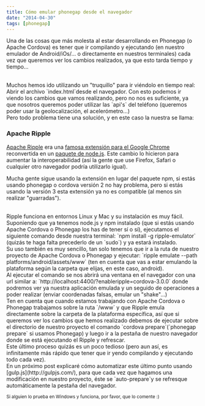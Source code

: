 ```yaml
---
title: Cómo emular phonegap desde el navegador
date: "2014-04-30"
tags: [phonegap]
---
```


Una de las cosas que más molesta al estar desarrollando en Phonegap (o Apache Cordova) es tener que ir compilando y ejecutando (en nuestro emulador de Android/iOs/... o directamente en nuestros terminales) cada vez que queremos ver los cambios realizados, ya que esto tarda tiempo y tiempo...
<!--more-->

<br>
Muchos hemos ido utilizando un "truquillo" para ir viéndolo en tiempo real: Abrir el archivo `index.html`desde el navegador. Con esto podemos ir viendo los cambios que vamos realizando, pero no nos es suficiente, ya que nosotros queremos poder utilizar las `api's` del teléfono (queremos poder usar la geolocalización, el acelerómetro...)

<br>
Pero todo problema tiene una solución, y en este caso la nuestra se llama:

### Apache Ripple
[Apache Ripple](http://ripple.incubator.apache.org/) era una [famosa extensión para el Google Chrome](https://chrome.google.com/webstore/detail/ripple-emulator-beta/geelfhphabnejjhdalkjhgipohgpdnoc) reconvertida en un [paquete de node.js](https://www.npmjs.org/package/ripple-emulator). Este cambio lo hicieron para aumentar la interoperabilidad (así la gente que use Firefox, Safari o cualquier otro navegador podría utilizarlo igual).

Mucha gente sigue usando la extensión en lugar del paquete npm, si estás usando phonegap o cordova versión 2 no hay problema, pero si estás usando la versión 3 esta extensión ya no es compatible (al menos sin realizar "guarradas").

<br>
Ripple funciona en entornos Linux y Mac y su instalación es muy fácil. Suponiendo que ya tenemos node.js y npm instalado (que si estás usando Apache Cordova o Phonegap los has de tener sí o sí), ejecutamos el siguiente comando desde nuestra terminal: `npm install -g ripple-emulator` (quizás te haga falta precederlo de un `sudo`) y ya estará instalado.

<br>
Su uso también es muy sencillo, tan solo tenemos que ir a la ruta de nuestro proyecto de Apache Cordova o Phonegap y ejecutar: `ripple emulate --path platforms/android/assets/www` (ten en cuenta que vas a estar emulando la plataforma según la carpeta que elijas, en este caso, android).

<br>
Al ejecutar el comando se nos abrirá una ventana en el navegador con una url similar a: `http://localhost:4400/?enableripple=cordova-3.0.0` donde podremos ver ya nuestra aplicación emulada y un seguido de operaciones a poder realizar (enviar coordenadas falsas, emular un "shake"...)

<br>
Ten en cuenta que cuando estamos trabajando con Apache Cordova o Phonegap trabajamos sobre la ruta `<Directorio del Proyecto>/www` y que Ripple emula directamente sobre la carpeta de la plataforma específica, así que si queremos ver los cambios que hemos realizado debemos de ejecutar sobre el directorio de nuestro proyecto el comando `cordova prepare`(`phonegap prepare` si usamos Phonegap) y luego ir a la pestaña de nuestro navegador donde se está ejecutando el Ripple y refrescar.

<br>
Este último proceso quizás es un poco tedioso (pero aun así, es infinitamente más rápido que tener que ir yendo compilando y ejecutando todo cada vez).

<br>
En un próximo post explicaré cómo automatizar este último punto usando [gulp.js](http://gulpjs.com/), para que cada vez que hagamos una modificación en nuestro proyecto, éste se `auto-prepare`y se refresque automáticamente la pestaña del navegador.

<small class="right">Si alguien lo prueba en Windows y funciona, por favor, que lo comente :)</small>

